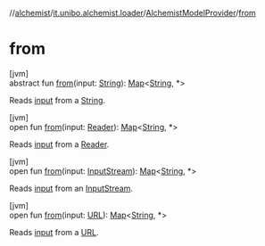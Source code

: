 //[alchemist](../../../index.md)/[it.unibo.alchemist.loader](../index.md)/[AlchemistModelProvider](index.md)/[from](from.md)

# from

[jvm]\
abstract fun [from](from.md)(input: [String](https://kotlinlang.org/api/latest/jvm/stdlib/kotlin/-string/index.html)): [Map](https://kotlinlang.org/api/latest/jvm/stdlib/kotlin.collections/-map/index.html)<[String](https://kotlinlang.org/api/latest/jvm/stdlib/kotlin/-string/index.html), *>

Reads [input](from.md) from a [String](https://kotlinlang.org/api/latest/jvm/stdlib/kotlin/-string/index.html).

[jvm]\
open fun [from](from.md)(input: [Reader](https://docs.oracle.com/javase/8/docs/api/java/io/Reader.html)): [Map](https://kotlinlang.org/api/latest/jvm/stdlib/kotlin.collections/-map/index.html)<[String](https://kotlinlang.org/api/latest/jvm/stdlib/kotlin/-string/index.html), *>

Reads [input](from.md) from a [Reader](https://docs.oracle.com/javase/8/docs/api/java/io/Reader.html).

[jvm]\
open fun [from](from.md)(input: [InputStream](https://docs.oracle.com/javase/8/docs/api/java/io/InputStream.html)): [Map](https://kotlinlang.org/api/latest/jvm/stdlib/kotlin.collections/-map/index.html)<[String](https://kotlinlang.org/api/latest/jvm/stdlib/kotlin/-string/index.html), *>

Reads [input](from.md) from an [InputStream](https://docs.oracle.com/javase/8/docs/api/java/io/InputStream.html).

[jvm]\
open fun [from](from.md)(input: [URL](https://docs.oracle.com/javase/8/docs/api/java/net/URL.html)): [Map](https://kotlinlang.org/api/latest/jvm/stdlib/kotlin.collections/-map/index.html)<[String](https://kotlinlang.org/api/latest/jvm/stdlib/kotlin/-string/index.html), *>

Reads [input](from.md) from a [URL](https://docs.oracle.com/javase/8/docs/api/java/net/URL.html).
